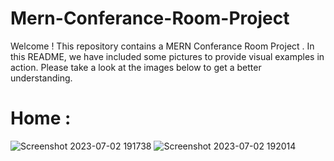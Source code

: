 # Mern-Conferance-Room-Project
Welcome ! 
This repository contains a  MERN Conferance Room Project . 
In this README, we have included some pictures to provide visual examples  in action. 
Please take a look at the images below to get a better understanding.

# Home :
![Screenshot 2023-07-02 191738](https://github.com/ramylahoud01/Mern-Conferance-Room-Project/assets/116891890/82eb830e-a95f-46f6-a2f0-1e0e87abdef8)
![Screenshot 2023-07-02 192014](https://github.com/ramylahoud01/Mern-Conferance-Room-Project/assets/116891890/4075033a-810d-4b93-aa88-be3a4eba7180)

